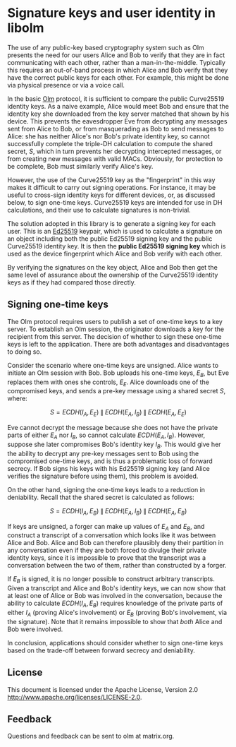 # Signature keys and user identity in libolm

The use of any public-key based cryptography system such as Olm presents the
need for our users Alice and Bob to verify that they are in fact communicating
with each other, rather than a man-in-the-middle. Typically this requires an
out-of-band process in which Alice and Bob verify that they have the correct
public keys for each other. For example, this might be done via physical
presence or via a voice call.

In the basic [Olm][] protocol, it is sufficient to compare the public
Curve25519 identity keys. As a naive example, Alice would meet Bob and ensure
that the identity key she downloaded from the key server matched that shown by
his device. This prevents the eavesdropper Eve from decrypting any messages
sent from Alice to Bob, or from masquerading as Bob to send messages to Alice:
she has neither Alice's nor Bob's private identity key, so cannot successfully
complete the triple-DH calculation to compute the shared secret, $`S`$,
which in turn prevents her decrypting intercepted messages, or from creating
new messages with valid MACs. Obviously, for protection to be complete, Bob
must similarly verify Alice's key.

However, the use of the Curve25519 key as the "fingerprint" in this way makes
it difficult to carry out signing operations. For instance, it may be useful to
cross-sign identity keys for different devices, or, as discussed below, to sign
one-time keys. Curve25519 keys are intended for use in DH calculations, and
their use to calculate signatures is non-trivial.

The solution adopted in this library is to generate a signing key for each
user. This is an [Ed25519][] keypair, which is used to calculate a signature on
an object including both the public Ed25519 signing key and the public
Curve25519 identity key. It is then the **public Ed25519 signing key** which is
used as the device fingerprint which Alice and Bob verify with each other.

By verifying the signatures on the key object, Alice and Bob then get the same
level of assurance about the ownership of the Curve25519 identity keys as if
they had compared those directly.

## Signing one-time keys

The Olm protocol requires users to publish a set of one-time keys to a key
server. To establish an Olm session, the originator downloads a key for the
recipient from this server. The decision of whether to sign these one-time keys
is left to the application. There are both advantages and disadvantages to
doing so.

Consider the scenario where one-time keys are unsigned. Alice wants to initiate
an Olm session with Bob. Bob uploads his one-time keys, $`E_B`$, but Eve
replaces them with ones she controls, $`E_E`$. Alice downloads one of the
compromised keys, and sends a pre-key message using a shared secret $`S`$,
where:

```math
S = ECDH\left(I_A,E_E\right)\;\parallel\;
    ECDH\left(E_A,I_B\right)\;\parallel\;
    ECDH\left(E_A,E_E\right)
```

Eve cannot decrypt the message because she does not have the private parts of
either $`E_A`$ nor $`I_B`$, so cannot calculate
$`ECDH\left(E_A,I_B\right)`$. However, suppose she later compromises
Bob's identity key $`I_B`$. This would give her the ability to decrypt any
pre-key messages sent to Bob using the compromised one-time keys, and is thus a
problematic loss of forward secrecy. If Bob signs his keys with his Ed25519
signing key (and Alice verifies the signature before using them), this problem
is avoided.

On the other hand, signing the one-time keys leads to a reduction in
deniability. Recall that the shared secret is calculated as follows:

```math
S = ECDH\left(I_A,E_B\right)\;\parallel\;
    ECDH\left(E_A,I_B\right)\;\parallel\;
    ECDH\left(E_A,E_B\right)
```

If keys are unsigned, a forger can make up values of $`E_A`$ and
$`E_B`$, and construct a transcript of a conversation which looks like it
was between Alice and Bob. Alice and Bob can therefore plausibly deny their
partition in any conversation even if they are both forced to divulge their
private identity keys, since it is impossible to prove that the transcript was
a conversation between the two of them, rather than constructed by a forger.

If $`E_B`$ is signed, it is no longer possible to construct arbitrary
transcripts. Given a transcript and Alice and Bob's identity keys, we can now
show that at least one of Alice or Bob was involved in the conversation,
because the ability to calculate $`ECDH\left(I_A,\,E_B\right)`$ requires
knowledge of the private parts of either $`I_A`$ (proving Alice's
involvement) or $`E_B`$ (proving Bob's involvement, via the
signature). Note that it remains impossible to show that *both* Alice and Bob
were involved.

In conclusion, applications should consider whether to sign one-time keys based
on the trade-off between forward secrecy and deniability.

## License

This document is licensed under the Apache License, Version 2.0
http://www.apache.org/licenses/LICENSE-2.0.

## Feedback

Questions and feedback can be sent to olm at matrix.org.

[Ed25519]: http://ed25519.cr.yp.to/
[Olm]: https://gitlab.matrix.org/matrix-org/olm/blob/master/docs/olm.md
